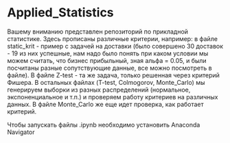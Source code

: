# Applied_Statistics
Вашему вниманию представлен репозиторий по прикладной статистике. Здесь прописаны различные критерии, например: в файле static_krit - пример с задачей на доставки (было совершено 30 доставок - 19 из них успешные, нам надо было понять при каком условии мы можем считать, что бизнес прибыльный, зная альфа = 0.05, и были посчитаны разные сопутствующие данные, все можно посмотреть в файле). В файле Z-test - та же задача, только решенная через критерий Фишера. В остальных файлах (T-test, Colmogorov, Monte_Carlo) мы генерируем выборки из разных распределений (нормальное, экспоненциальное и т.п.) и проверяем работу критериев на различных данных. В файле Monte_Carlo же еще идет проверка, как работает критерий.

Чтобы запускать файлы .ipynb необходимо установить Anaconda Navigator
